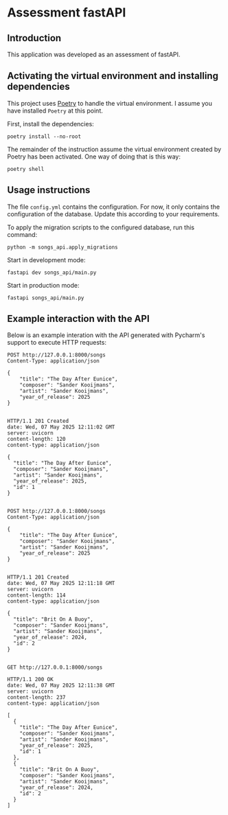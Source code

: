 # Assessment fastAPI


## Introduction

This application was developed as an assessment of fastAPI.

## Activating the virtual environment and installing dependencies

This project uses [Poetry](https://python-poetry.org/) to handle the virtual environment.
I assume you have installed `Poetry` at this point.

First, install the dependencies:

    poetry install --no-root

The remainder of the instruction assume the virtual environment created by Poetry has been activated.
One way of doing that is this way:

    poetry shell

## Usage instructions

The file `config.yml` contains the configuration. For now, it only contains the configuration
of the database. Update this according to your requirements.

To apply the migration scripts to the configured database, run this command:

    python -m songs_api.apply_migrations

Start in development mode:

    fastapi dev songs_api/main.py

Start in production mode:

    fastapi songs_api/main.py

## Example interaction with the API

Below is an example interation with the API generated with Pycharm's support to execute HTTP requests:

```
POST http://127.0.0.1:8000/songs
Content-Type: application/json

{
    "title": "The Day After Eunice",
    "composer": "Sander Kooijmans",
    "artist": "Sander Kooijmans",
    "year_of_release": 2025
}


HTTP/1.1 201 Created
date: Wed, 07 May 2025 12:11:02 GMT
server: uvicorn
content-length: 120
content-type: application/json

{
  "title": "The Day After Eunice",
  "composer": "Sander Kooijmans",
  "artist": "Sander Kooijmans",
  "year_of_release": 2025,
  "id": 1
}


POST http://127.0.0.1:8000/songs
Content-Type: application/json

{
    "title": "The Day After Eunice",
    "composer": "Sander Kooijmans",
    "artist": "Sander Kooijmans",
    "year_of_release": 2025
}


HTTP/1.1 201 Created
date: Wed, 07 May 2025 12:11:18 GMT
server: uvicorn
content-length: 114
content-type: application/json

{
  "title": "Brit On A Buoy",
  "composer": "Sander Kooijmans",
  "artist": "Sander Kooijmans",
  "year_of_release": 2024,
  "id": 2
}


GET http://127.0.0.1:8000/songs

HTTP/1.1 200 OK
date: Wed, 07 May 2025 12:11:38 GMT
server: uvicorn
content-length: 237
content-type: application/json

[
  {
    "title": "The Day After Eunice",
    "composer": "Sander Kooijmans",
    "artist": "Sander Kooijmans",
    "year_of_release": 2025,
    "id": 1
  },
  {
    "title": "Brit On A Buoy",
    "composer": "Sander Kooijmans",
    "artist": "Sander Kooijmans",
    "year_of_release": 2024,
    "id": 2
  }
]
```
